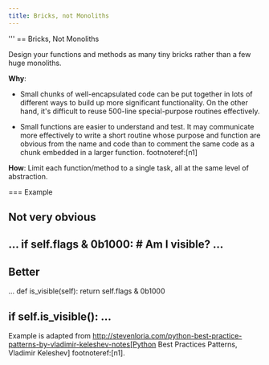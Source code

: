 ```yaml
---
title: Bricks, not Monoliths
---
```

'''
== Bricks, Not Monoliths

Design your functions and methods as many tiny bricks rather than a
few huge monoliths.

**Why**: 

* Small chunks of well-encapsulated code can be put together in lots
  of different ways to build up more significant functionality. On the
  other hand, it's difficult to reuse 500-line special-purpose
  routines effectively.

* Small functions are easier to understand and test. It may
  communicate more effectively
  to write a short routine whose purpose and function are obvious from
  the name and code than to comment the same code as a chunk embedded
  in a larger function. footnoteref:[n1]

**How**: Limit each function/method to a single task, all at the same
  level of abstraction.

=== Example

**Not very obvious**
----
...
if self.flags & 0b1000:  # Am I visible?
    ...
----
 
**Better**
----
...
def is_visible(self):
    return self.flags & 0b1000
 
if self.is_visible():
    ...
----

Example is adapted from http://stevenloria.com/python-best-practice-patterns-by-vladimir-keleshev-notes[Python
Best Practices Patterns, Vladimir Keleshev] footnoteref:[n1].
